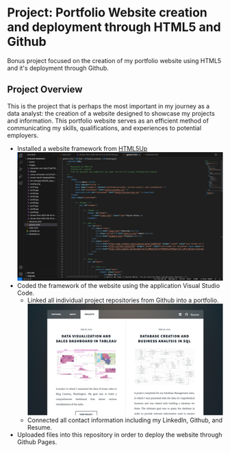 
# Project: Portfolio Website creation and deployment through HTML5 and Github
Bonus project focused on the creation of my portfolio website using HTML5 and it's deployment through Github.

## Project Overview
This is the project that is perhaps the most important in my journey as a data analyst: the creation of a website designed to showcase my projects and information. This portfolio website serves as an efficient method of communicating my skills, qualifications, and experiences to potential employers.

* Installed a website framework from [HTML5Up](html5up.net)
  ![alt text](https://github.com/pcm19b/Project-PortfolioWebsite/blob/5bae27e2374017f508f2219adbbd8910c330245b/images/Screen%20Shot%202023-08-02%20at%207.09.01%20PM.png)
* Coded the framework of the website using the application Visual Studio Code.
  * Linked all individual project repositories from Github into a portfolio.
   ![alt text](https://github.com/pcm19b/Project-PortfolioWebsite/blob/5b834da33580ae51781929fdbd6981a1c1dd2444/images/Screen%20Shot%202023-08-02%20at%207.32.12%20PM.png)
  * Connected all contact information including my LinkedIn, Github, and Resume.
* Uploaded files into this repository in order to deploy the website through Github Pages.
